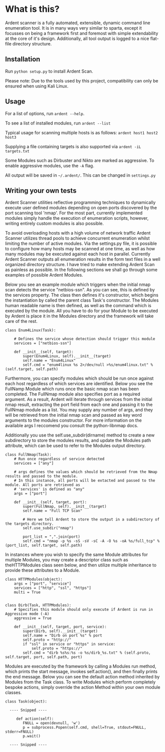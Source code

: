 # What is this?

Ardent scanner is a fully automated, extensible, dynamic command line enumeration tool.
It is in many ways very similar to sparta, except it focusses on being a framework first and foremost with simple extendability at the core of it's design. Additionally, all tool output is logged to a nice flat-file directory structure. 

## Installation

Run `python setup.py` to install Ardent Scan.

Please note: Due to the tools used by this project, compatibility can only be ensured when using Kali Linux.

## Usage 

For a list of options, run `ardent --help`.

To see a list of installed modules, run `ardent --list` 

Typical usage for scanning multiple hosts is as follows: `ardent host1 host2 host3`

Supplying a file containing targets is also supported via `ardent -iL targets.txt`

Some Modules such as Dirbuster and Nikto are marked as aggressive. To enable aggressive modules, use the `-A` flag.


All output will be saved in `~/.ardent/`. This can be changed in `settings.py`

## Writing your own tests 
Ardent Scanner utilities reflective programming techniques to dynamically execute user defined modules depending on open ports discovered by the port scanning tool 'nmap'. For the most part, currently implemented modules simply handle the execution of enumeration scripts, however, writing entirely custom modules is also possible. 

To avoid overloading hosts with a high volume of network traffic Ardent Scanner utilizes thread pools to achieve concurrent enumeration whilst limiting the number of active modules. Via the settings.py file, it is possible to configure how many hosts may be scanned at one time, as well as how many modules may be executed against each host in parallel. Currently Ardent Scanner outputs all enumeration results in the form text files in a well organized directory structure. I have tried to make extending Ardent Scan as painless as possible. In the following sections we shall go through some examples of possible Ardent Modules.

Below you see an example module which triggers when the initial nmap scan detects the service "netbios-ssn". As you can see, this is defined by the services property. The class then defines it's constructor, which begins the instantiation by called the parent class Task's constructor. The Modules human readable name is then defined, as well as the command which is executed by the module. All you have to do for your Module to be executed by Ardent is place it in the Modules directory and the framework will take care of the rest.
```
class Enum4Linux(Task):
    
    # Defines the service whose detection should trigger this module
    services = ["netbios-ssn"]

    def __init__(self, target):
        super(Enum4Linux, self).__init__(target)
        self.name = "Enum4Linux"
        self.cmd = "enum4linux %s 2>/dev/null >%s/enum4linux.txt" % (self.target, self.path)
```
Furthermore, you can specify modules which should be run once against each host regardless of which services are identified. Below you see the FullNamp Module which runs once the basic nmap scan has been completed. The FullNmap module also specifies port as a required argument. As a result, Ardent will iterate through services from the initial nmap result, extracting the port field from each one and passing it to the FullNmap module as a list. You may supply any number of args, and they will be retrieved from the initial nmap scan and passed as key word arguments to the modules constructor. For more information on the available args I reccomend you consult the python-libnmap docs.

Additionally you use the self.use_subdir(dirname) method to create a new subdirectory to store the modules results, and update the Modules path attribute, which can be used to refer to the Modules output directory.
```
class FullNmap(Task):
    # Run once regardless of service detected
    services = ["any"]
    
    # args defines the values which should be retrieved from the Nmap results and passed to the module.
    # In this instance, all ports will be extacted and passed to the module. All ports are retrieved as
    # 'services' is defined as "any"
    args = ["port"]

    def __init__(self, target, port):
        super(FullNmap, self).__init__(target)
        self.name = "Full TCP Scan"
        
        # Here we tell Ardent to store the output in a subdirectory of the targets directory.
        self.use_subdir("nmap")
        
        port_list = ",".join(port)
        self.cmd = "nmap -p %s -sS -sV -sC -A -O %s -oA %s/full_tcp" % (port_list, self.target, self.path)
 ```

In instances where you wish to specify the same Module attributes for multiple Modules, you may create a descriptor class such as theHTTPModules class seen below, and then utilize multiple inheritance to provide these attributes to a Module.
```
class HTTPModules(object):
    args = ["port", "service"]
    services = ["http", "ssl", "https"]
    multi = True


class Dirb(Task, HTTPModules):
    # Specifies this module should only execute if Ardent is run in Aggressive mode (-A)
    aggressive = True

    def __init__(self, target, port, service):
        super(Dirb, self).__init__(target)
        self.name = "Dirb on port %s" % port
        self.proto = "http://"
        if "ssl" in service or "https" in service:
            self.proto = "https://"
        self.cmd = "dirb %s%s:%s -o %s/dirb_%s.txt" % (self.proto, self.target, port, self.path, port)
```
Modules are executed by the framework by calling a Modules run method, which prints the start message, invokes self.action(), and then finally prints the end message. Below you can see the default action method inherited by Modules from the Task class. To write Modules which perform completely bespoke actions, simply override the action Method within your own module classes.
```
class Task(object):

  ---- Snipped ----
  
     def action(self):
        FNULL = open(devnull, 'w')
        p = subprocess.Popen(self.cmd, shell=True, stdout=FNULL, stderr=FNULL)
        p.wait()
  
  ---- Snipped ----

